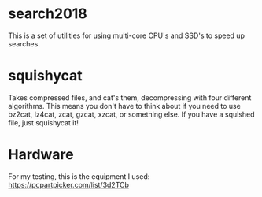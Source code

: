 # search2018
This is a set of utilities for using multi-core CPU's and SSD's to speed up searches.

# squishycat
Takes compressed files, and cat's them, decompressing with four different  algorithms.
This means you don't have to think about if you need to use bz2cat, lz4cat, zcat, gzcat, xzcat, or something else.
If you have a squished file, just squishycat it!

# Hardware
For my testing, this is the equipment I used:
https://pcpartpicker.com/list/3d2TCb
